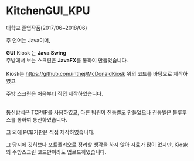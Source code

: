# KitchenGUI_KPU
 대학교 졸업작품(2017/06~2018/06)

주 언어는 Java이며,

**GUI**
Kiosk 는 **Java Swing**<br>
주방에서 보는 스크린은 **JavaFX**를 통하여 만들었습니다.
<br><br>
Kiosk는
https://github.com/inthej/McDonaldKiosk
위의 코드를 바탕으로 제작하였고

주방 스크린은 처음부터 직접 제작하였습니다.
<br><br>

통신방식은 TCP/IP를 사용하였고, 다른 팀원이 진동벨도 만들었으나
진동벨은 블루투스를 통하여 통신하였습니다.

그 외에 PCB기판은 직접 제작하였습니다.

그 당시에 깃허브나 포트폴리오로 정리할 생각을 하지 않아 자료가 많이 없지만,
Kiosk와 주방스크린 코드만이라도 업로드하였습니다.

